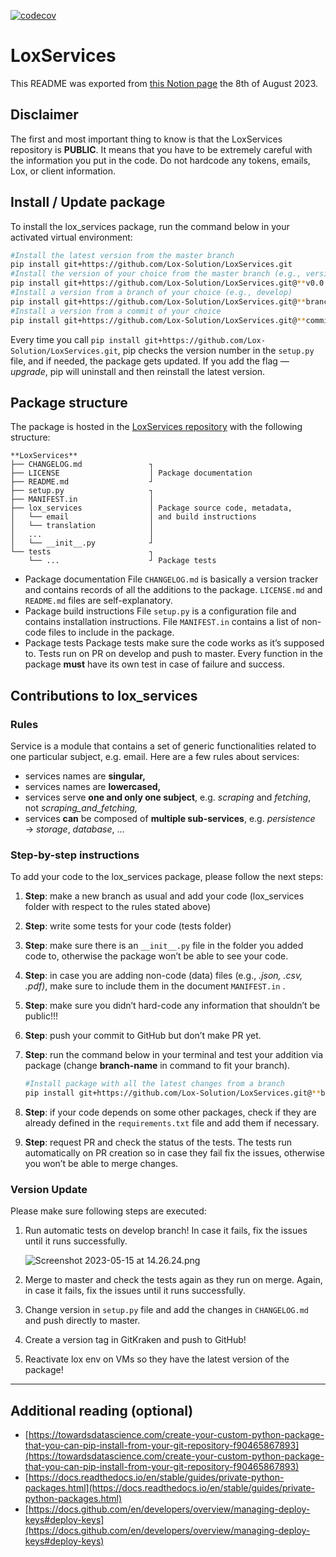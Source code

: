 [![codecov](https://codecov.io/gh/Lox-Solution/LoxServices/branch/master/graph/badge.svg?token=MJJA66XGER)](https://codecov.io/gh/Lox-Solution/LoxServices)

# LoxServices

This README was exported from [this Notion page](https://www.notion.so/loxsolution/Python-private-packages-eeb51ca4b8bd471991c9d7ea01d68b50) the 8th of August 2023.

## Disclaimer

The first and most important thing to know is that the LoxServices repository is **PUBLIC**. It means that you have to be extremely careful with the information you put in the code. Do not hardcode any tokens, emails, Lox, or client information.

## Install / Update package

To install the lox_services package, run the command below in your activated virtual environment:

```bash
#Install the latest version from the master branch
pip install git+https://github.com/Lox-Solution/LoxServices.git
#Install the version of your choice from the master branch (e.g., version 0.0.5)
pip install git+https://github.com/Lox-Solution/LoxServices.git@**v0.0.5**
#Install a version from a branch of your choice (e.g., develop)
pip install git+https://github.com/Lox-Solution/LoxServices.git@**branch-name**
#Install a version from a commit of your choice
pip install git+https://github.com/Lox-Solution/LoxServices.git@**commit-hash**
```

Every time you call `pip install git+https://github.com/Lox-Solution/LoxServices.git`, pip checks the version number in the `setup.py` file, and if needed, the package gets updated. If you add the flag _—upgrade_, pip will uninstall and then reinstall the latest version.

## Package structure

The package is hosted in the [LoxServices repository](https://github.com/Lox-Solution/LoxServices) with the following structure:

```markup
**LoxServices**
├── CHANGELOG.md               ┐
├── LICENSE                    │ Package documentation
├── README.md                  ┘
├── setup.py                   ┐
├── MANIFEST.in                │
├── lox_services               │ Package source code, metadata,
│   └── email                  │ and build instructions
│   └── translation            │
│   ...                        │
│   └── __init__.py            ┘
└── tests                      ┐
    └── ...                    ┘ Package tests
```

- Package documentation
  File `CHANGELOG.md` is basically a version tracker and contains records of all the additions to the package.
  `LICENSE.md` and `README.md` files are self-explanatory.
- Package build instructions
  File `setup.py` is a configuration file and contains installation instructions.
  File `MANIFEST.in` contains a list of non-code files to include in the package.
- Package tests
  Package tests make sure the code works as it’s supposed to. Tests run on PR on develop and push to master. Every function in the package **must** have its own test in case of failure and success.

## Contributions to lox_services

### Rules

Service is a module that contains a set of generic functionalities related to one particular subject, e.g. email. Here are a few rules about services:

- services names are **singular,**
- services names are **lowercased,**
- services serve **one and only one subject**, e.g. _scraping_ and _fetching_, not _scraping_and_fetching,_
- services **can** be composed of **multiple sub-services**, e.g. _persistence_ → _storage_, _database_, …

### Step-by-step instructions

To add your code to the lox_services package, please follow the next steps:

1. **Step**: make a new branch as usual and add your code (lox_services folder with respect to the rules stated above)
2. **Step**: write some tests for your code (tests folder)
3. **Step**: make sure there is an `__init__.py` file in the folder you added code to, otherwise the package won’t be able to see your code.
4. **Step**: in case you are adding non-code (data) files (e.g., _.json, .csv, .pdf)_, make sure to include them in the document `MANIFEST.in` .
5. **Step**: make sure you didn’t hard-code any information that shouldn’t be public!!!
6. **Step**: push your commit to GitHub but don’t make PR yet.
7. **Step**: run the command below in your terminal and test your addition via package (change **branch-name** in command to fit your branch).

   ```bash
   #Install package with all the latest changes from a branch
   pip install git+https://github.com/Lox-Solution/LoxServices.git@**branch-name** --upgrade
   ```

8. **Step**: if your code depends on some other packages, check if they are already defined in the `requirements.txt` file and add them if necessary.
9. **Step**: request PR and check the status of the tests. The tests run automatically on PR creation so in case they fail fix the issues, otherwise you won’t be able to merge changes.

### Version Update

Please make sure following steps are executed:

1. Run automatic tests on develop branch! In case it fails, fix the issues until it runs successfully.

   ![Screenshot 2023-05-15 at 14.26.24.png](Lox%20Services%20eeb51ca4b8bd471991c9d7ea01d68b50/Screenshot_2023-05-15_at_14.26.24.png)

1. Merge to master and check the tests again as they run on merge. Again, in case it fails, fix the issues until it runs successfully.
1. Change version in `setup.py` file and add the changes in `CHANGELOG.md` and push directly to master.
1. Create a version tag in GitKraken and push to GitHub!
1. Reactivate lox env on VMs so they have the latest version of the package!

---

## Additional reading (optional)

- [https://towardsdatascience.com/create-your-custom-python-package-that-you-can-pip-install-from-your-git-repository-f90465867893](https://towardsdatascience.com/create-your-custom-python-package-that-you-can-pip-install-from-your-git-repository-f90465867893)
- [https://docs.readthedocs.io/en/stable/guides/private-python-packages.html](https://docs.readthedocs.io/en/stable/guides/private-python-packages.html)
- [https://docs.github.com/en/developers/overview/managing-deploy-keys#deploy-keys](https://docs.github.com/en/developers/overview/managing-deploy-keys#deploy-keys)
